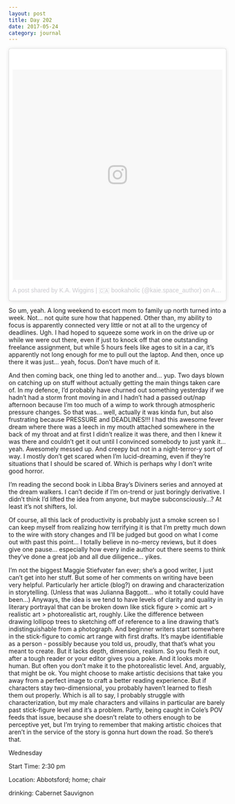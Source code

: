```yaml
---
layout: post
title: Day 202
date: 2017-05-24
category: journal
---
```


<blockquote class="instagram-media" data-instgrm-version="7" style=" background:#FFF; border:0; border-radius:3px; box-shadow:0 0 1px 0 rgba(0,0,0,0.5),0 1px 10px 0 rgba(0,0,0,0.15); margin: 1px; max-width:658px; padding:0; width:99.375%; width:-webkit-calc(100% - 2px); width:calc(100% - 2px);"><div style="padding:8px;"> <div style=" background:#F8F8F8; line-height:0; margin-top:40px; padding:50.0% 0; text-align:center; width:100%;"> <div style=" background:url(data:image/png;base64,iVBORw0KGgoAAAANSUhEUgAAACwAAAAsCAMAAAApWqozAAAABGdBTUEAALGPC/xhBQAAAAFzUkdCAK7OHOkAAAAMUExURczMzPf399fX1+bm5mzY9AMAAADiSURBVDjLvZXbEsMgCES5/P8/t9FuRVCRmU73JWlzosgSIIZURCjo/ad+EQJJB4Hv8BFt+IDpQoCx1wjOSBFhh2XssxEIYn3ulI/6MNReE07UIWJEv8UEOWDS88LY97kqyTliJKKtuYBbruAyVh5wOHiXmpi5we58Ek028czwyuQdLKPG1Bkb4NnM+VeAnfHqn1k4+GPT6uGQcvu2h2OVuIf/gWUFyy8OWEpdyZSa3aVCqpVoVvzZZ2VTnn2wU8qzVjDDetO90GSy9mVLqtgYSy231MxrY6I2gGqjrTY0L8fxCxfCBbhWrsYYAAAAAElFTkSuQmCC); display:block; height:44px; margin:0 auto -44px; position:relative; top:-22px; width:44px;"></div></div><p style=" color:#c9c8cd; font-family:Arial,sans-serif; font-size:14px; line-height:17px; margin-bottom:0; margin-top:8px; overflow:hidden; padding:8px 0 7px; text-align:center; text-overflow:ellipsis; white-space:nowrap;"><a href="https://www.instagram.com/p/BTc0vGelO3L/" style=" color:#c9c8cd; font-family:Arial,sans-serif; font-size:14px; font-style:normal; font-weight:normal; line-height:17px; text-decoration:none;" target="_blank">A post shared by K.A. Wiggins | 🇨🇦 bookaholic (@kaie.space_author)</a> on <time style=" font-family:Arial,sans-serif; font-size:14px; line-height:17px;" datetime="2017-04-29T01:12:17+00:00">Apr 28, 2017 at 6:12pm PDT</time></p></div></blockquote>
<script async defer src="//platform.instagram.com/en_US/embeds.js"></script>

So um, yeah. A long weekend to escort mom to family up north turned into a week. Not… not quite sure how that happened. Other than, my ability to focus is apparently connected very little or not at all to the urgency of deadlines. Ugh. I had hoped to squeeze some work in on the drive up or while we were out there, even if just to knock off that one outstanding freelance assignment, but while 5 hours feels like ages to sit in a car, it’s apparently not long enough for me to pull out the laptop. And then, once up there it was just… yeah, focus. Don’t have much of it.

And then coming back, one thing led to another and… yup. Two days blown on catching up on stuff without actually getting the main things taken care of. In my defence, I’d probably have churned out something yesterday if we hadn’t had a storm front moving in and I hadn’t had a passed out/nap afternoon because I’m too much of a wimp to work through atmospheric pressure changes. So that was… well, actually it was kinda fun, but also frustrating because PRESSURE and DEADLINES!!! I had this awesome fever dream where there was a leech in my mouth attached somewhere in the back of my throat and at first I didn’t realize it was there, and then I knew it was there and couldn’t get it out until I convinced somebody to just yank it… yeah. Awesomely messed up. And creepy but not in a night-terror-y sort of way. I mostly don’t get scared when I’m lucid-dreaming, even if they’re situations that I should be scared of. Which is perhaps why I don’t write good horror.

I’m reading the second book in Libba Bray’s Diviners series and annoyed at the dream walkers. I can’t decide if I’m on-trend or just boringly derivative. I didn’t think I’d lifted the idea from anyone, but maybe subconsciously…? At least it’s not shifters, lol. 

Of course, all this lack of productivity is probably just a smoke screen so I can keep myself from realizing how terrifying it is that I’m pretty much down to the wire with story changes and I’ll be judged but good on what I come out with past this point… I totally believe in no-mercy reviews, but it does give one pause… especially how every indie author out there seems to think they’ve done a great job and all due diligence… yikes.

I’m not the biggest Maggie Stiefvater fan ever; she’s a good writer, I just can’t get into her stuff. But some of her comments on writing have been very helpful. Particularly her article (blog?) on drawing and characterization in storytelling. (Unless that was Julianna Baggott… who it totally could have been…) Anyways, the idea is we tend to have levels of clarity and quality in literary portrayal that can be broken down like stick figure > comic art > realistic art > photorealistic art, roughly. Like the difference between drawing lollipop trees to sketching off of reference to a line drawing that’s indistinguishable from a photograph. And beginner writers start somewhere in the stick-figure to comic art range with first drafts. It’s maybe identifiable as a person - possibly because you told us, proudly, that that’s what you meant to create. But it lacks depth, dimension, realism. So you flesh it out, after a tough reader or your editor gives you a poke. And it looks more human. But often you don’t make it to the photorealistic level. And, arguably, that might be ok. You might choose to make artistic decisions that take you away from a perfect image to craft a better reading experience. But if characters stay two-dimensional, you probably haven’t learned to flesh them out properly. Which is all to say, I probably struggle with characterization, but my male characters and villains in particular are barely past stick-figure level and it’s a problem. Partly, being caught in Cole’s POV feeds that issue, because she doesn’t relate to others enough to be perceptive yet, but I’m trying to remember that making artistic choices that aren’t in the service of the story is gonna hurt down the road. So there’s that.

Wednesday

Start Time: 2:30 pm

Location: Abbotsford; home; chair

drinking: Cabernet Sauvignon
